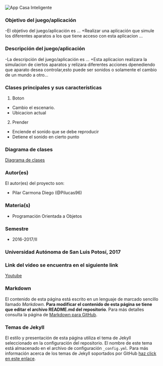 ![App Casa Inteligente](https://www.google.com.mx/search?q=casa+inteligente&source=lnms&tbm=isch&sa=X&ved=0ahUKEwjagfvo2ZbUAhVqzoMKHfiiBI8Q_AUIBigB&dpr=1&biw=1360&bih=662#imgrc=occqB72udDNDXM:)
  
  ### Objetivo del juego/aplicación
 -El objetivo del juego/aplicación es ...
 +Realizar una aplicación que simule los diferentes aparatos a los que tiene acceso con esta aplicacion ...
  
  ### Descripción del juego/aplicación
 -La descripción del juego/aplicación es ...
 +Esta aplicacion realizara la simulacion de ciertos aparatos y relizara diferentes acciones dpenediendo que aparato desea controlar,esto puede ser sonidos o solamente el cambio de un mundo a otro...
  
  ### Clases principales y sus características
  1. Boton
 * Cambio el escenario.
 * Ubicacion actual
 
 2. Prender
 * Enciende el sonido que se debe reproducir
 * Detiene el sonido en cierto punto

 
 ### Diagrama de clases
 [Diagrama de clases](https://yuml.me/33552557)
 
 ### Autor(es)
 El autor(es) del proyecto son:
 - Pilar Carmona Diego (@Pilucas96)
 
 ### Materia(s)
 - Programación Orientada a Objetos
 
 ### Semestre
 - 2016-2017/II
 
 ### Universidad Autónoma de San Luis Potosí, 2017
 
 ### Link del video se encuentra en el siguiente link
 [Youtube](https://www.youtube.com/watch?v=ZnZmWshOOcY&feature=youtu.be)
 
 ### Markdown
 El contenido de esta página está escrito en un lenguaje de marcado sencillo llamado _Markdown_. **Para modificar el contenido de esta página se tiene que editar el archivo README.md del repositorio**. Para más detalles consulta la página de [Markdown para GitHub](https://guides.github.com/features/mastering-markdown/).
 
 ### Temas de Jekyll
 El estilo y presentación de esta página utiliza el tema de Jekyll seleccionado en la configuración del repositorio. El nombre de este tema está almacenado en el archivo de configuración `_config.yml`. Para más información acerca de los temas de Jekyll soportados por GitHub [haz click en este enlace](https://pages.github.com/themes/).
